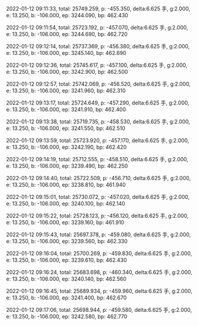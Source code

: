 2022-01-12 09:11:33, total: 25749.259, p: -455.350, delta:6.625 手, g:2.000, e: 13.250, b: -106.000, ep: 3244.090, bp: 462.430

2022-01-12 09:11:54, total: 25723.192, p: -457.070, delta:6.625 手, g:2.000, e: 13.250, b: -106.000, ep: 3244.690, bp: 462.720

2022-01-12 09:12:14, total: 25737.369, p: -456.380, delta:6.625 手, g:2.000, e: 13.250, b: -106.000, ep: 3245.140, bp: 462.690

2022-01-12 09:12:36, total: 25745.617, p: -457.100, delta:6.625 手, g:2.000, e: 13.250, b: -106.000, ep: 3242.900, bp: 462.500

2022-01-12 09:12:57, total: 25742.069, p: -456.520, delta:6.625 手, g:2.000, e: 13.250, b: -106.000, ep: 3241.960, bp: 462.310

2022-01-12 09:13:17, total: 25724.649, p: -457.290, delta:6.625 手, g:2.000, e: 13.250, b: -106.000, ep: 3241.910, bp: 462.400

2022-01-12 09:13:38, total: 25719.735, p: -458.530, delta:6.625 手, g:2.000, e: 13.250, b: -106.000, ep: 3241.550, bp: 462.510

2022-01-12 09:13:59, total: 25723.920, p: -457.170, delta:6.625 手, g:2.000, e: 13.250, b: -106.000, ep: 3242.190, bp: 462.420

2022-01-12 09:14:19, total: 25712.555, p: -458.510, delta:6.625 手, g:2.000, e: 13.250, b: -106.000, ep: 3239.490, bp: 462.250

2022-01-12 09:14:40, total: 25722.509, p: -456.710, delta:6.625 手, g:2.000, e: 13.250, b: -106.000, ep: 3238.810, bp: 461.940

2022-01-12 09:15:01, total: 25730.072, p: -457.020, delta:6.625 手, g:2.000, e: 13.250, b: -106.000, ep: 3240.100, bp: 462.140

2022-01-12 09:15:22, total: 25728.123, p: -456.120, delta:6.625 手, g:2.000, e: 13.250, b: -106.000, ep: 3239.160, bp: 461.910

2022-01-12 09:15:43, total: 25697.378, p: -459.080, delta:6.625 手, g:2.000, e: 13.250, b: -106.000, ep: 3239.560, bp: 462.330

2022-01-12 09:16:04, total: 25700.269, p: -459.830, delta:6.625 手, g:2.000, e: 13.250, b: -106.000, ep: 3239.610, bp: 462.430

2022-01-12 09:16:24, total: 25683.698, p: -460.340, delta:6.625 手, g:2.000, e: 13.250, b: -106.000, ep: 3240.140, bp: 462.560

2022-01-12 09:16:45, total: 25689.934, p: -459.960, delta:6.625 手, g:2.000, e: 13.250, b: -106.000, ep: 3241.400, bp: 462.670

2022-01-12 09:17:06, total: 25698.944, p: -459.580, delta:6.625 手, g:2.000, e: 13.250, b: -106.000, ep: 3242.580, bp: 462.770